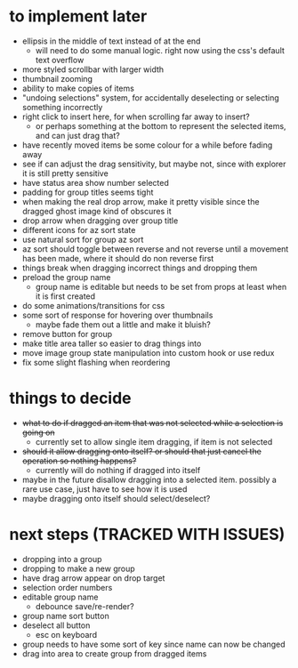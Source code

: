 # to implement later
- ellipsis in the middle of text instead of at the end
    - will need to do some manual logic. right now using the css's default text overflow
- more styled scrollbar with larger width
- thumbnail zooming
- ability to make copies of items
- "undoing selections" system, for accidentally deselecting or selecting something incorrectly
- right click to insert here, for when scrolling far away to insert?
    - or perhaps something at the bottom to represent the selected items, and can just drag that?
- have recently moved items be some colour for a while before fading away
- see if can adjust the drag sensitivity, but maybe not, since with explorer it is still pretty sensitive
- have status area show number selected
- padding for group titles seems tight
- when making the real drop arrow, make it pretty visible since the dragged ghost image kind of obscures it
- drop arrow when dragging over group title
- different icons for az sort state
- use natural sort for group az sort
- az sort should toggle between reverse and not reverse until a movement has been made, where it should do non reverse first
- things break when dragging incorrect things and dropping them
- preload the group name
    - group name is editable but needs to be set from props at least when it is first created
- do some animations/transitions for css
- some sort of response for hovering over thumbnails
    - maybe fade them out a little and make it bluish?
- remove button for group
- make title area taller so easier to drag things into
- move image group state manipulation into custom hook or use redux
- fix some slight flashing when reordering

# things to decide
- ~~what to do if dragged an item that was not selected while a selection is going on~~
    - currently set to allow single item dragging, if item is not selected
- ~~should it allow dragging onto itself? or should that just cancel the operation so nothing happens?~~
    - currently will do nothing if dragged into itself
- maybe in the future disallow dragging into a selected item. possibly a rare use case, just have to see how it is used
- maybe dragging onto itself should select/deselect?

# next steps (TRACKED WITH ISSUES)
- dropping into a group
- dropping to make a new group
- have drag arrow appear on drop target
- selection order numbers
- editable group name
    - debounce save/re-render?
- group name sort button
- deselect all button
    - esc on keyboard
- group needs to have some sort of key since name can now be changed
- drag into area to create group from dragged items